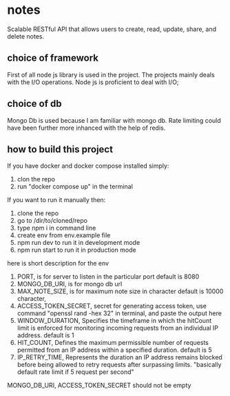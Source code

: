 # notes

Scalable RESTful API that allows users to create, read, update, share, and delete notes.

## choice of framework

First of all node js library is used in the project. The projects mainly deals with the I/O operations. Node js is proficient to deal with I/O;

## choice of db

Mongo Db is used because I am familiar with mongo db. Rate limiting could have been further more inhanced with the help of redis.

## how to build this project

If you have docker and docker compose installed
simply:

1. clon the repo
2. run "docker compose up" in the terminal

If you want to run it manually then:

1. clone the repo
2. go to /dir/to/cloned/repo
3. type npm i in command line
4. create env from env.example file
5. npm run dev to run it in development mode
6. npm run start to run it in production mode

here is short description for the env

1. PORT, is for server to listen in the particular port default is 8080
2. MONGO_DB_URI, is for mongo db url
3. MAX_NOTE_SIZE, is for maximum note size in character default is 10000 character,
4. ACCESS_TOKEN_SECRET, secret for generating access token, use command "openssl rand -hex 32" in terminal, and paste the output here
5. WINDOW_DURATION, Specifies the timeframe in which the hitCount limit is enforced for monitoring incoming requests from an individual IP address. default is 1
6. HIT_COUNT, Defines the maximum permissible number of requests permitted from an IP address within a specified duration. default is 5
7. IP_RETRY_TIME, Represents the duration an IP address remains blocked before being allowed to retry requests after surpassing limits.
   "basically default rate limit if 5 request per second"

MONGO_DB_URI, ACCESS_TOKEN_SECRET should not be empty
